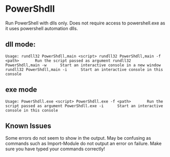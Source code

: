 # PowerShdll
Run PowerShell with dlls only.
Does not require access to powershell.exe as it uses powershell automation dlls.

## dll mode:

`
Usage:
rundll32 PowerShdll,main <script>
rundll32 PowerShdll,main -f <path>       Run the script passed as argument
rundll32 PowerShdll,main -w      Start an interactive console in a new window
rundll32 PowerShdll,main -i      Start an interactive console in this console
`

## exe mode

`
Usage:
PowerShdll.exe <script>
PowerShdll.exe -f <path>       Run the script passed as argument
PowerShdll.exe -i      Start an interactive console in this console
`

## Known Issues

Some errors do not seem to show in the output. May be confusing as commands such as Import-Module do not output an error on failure.
Make sure you have typed your commands correctly!
